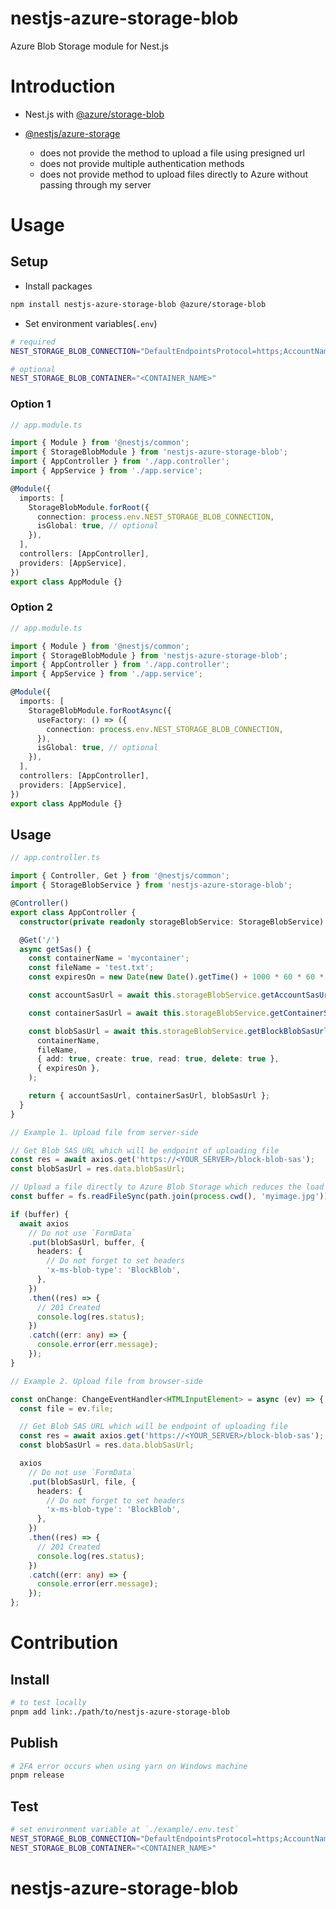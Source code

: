 # nestjs-azure-storage-blob

Azure Blob Storage module for Nest.js

# Introduction

- Nest.js with [@azure/storage-blob](https://www.npmjs.com/package/@azure/storage-blob)

- [@nestjs/azure-storage](https://www.npmjs.com/package/@nestjs/azure-storage)
  - does not provide the method to upload a file using presigned url
  - does not provide multiple authentication methods
  - does not provide method to upload files directly to Azure without passing through my server

# Usage

## Setup

- Install packages

```sh
npm install nestjs-azure-storage-blob @azure/storage-blob
```

- Set environment variables(`.env`)

```sh
# required
NEST_STORAGE_BLOB_CONNECTION="DefaultEndpointsProtocol=https;AccountName=<ACCOUNT_NAME>;AccountKey=<ACCOUNT_KEY>;EndpointSuffix=core.windows.net"

# optional
NEST_STORAGE_BLOB_CONTAINER="<CONTAINER_NAME>"
```

### Option 1

```ts
// app.module.ts

import { Module } from '@nestjs/common';
import { StorageBlobModule } from 'nestjs-azure-storage-blob';
import { AppController } from './app.controller';
import { AppService } from './app.service';

@Module({
  imports: [
    StorageBlobModule.forRoot({
      connection: process.env.NEST_STORAGE_BLOB_CONNECTION,
      isGlobal: true, // optional
    }),
  ],
  controllers: [AppController],
  providers: [AppService],
})
export class AppModule {}
```

### Option 2

```ts
// app.module.ts

import { Module } from '@nestjs/common';
import { StorageBlobModule } from 'nestjs-azure-storage-blob';
import { AppController } from './app.controller';
import { AppService } from './app.service';

@Module({
  imports: [
    StorageBlobModule.forRootAsync({
      useFactory: () => ({
        connection: process.env.NEST_STORAGE_BLOB_CONNECTION,
      }),
      isGlobal: true, // optional
    }),
  ],
  controllers: [AppController],
  providers: [AppService],
})
export class AppModule {}
```

## Usage

```ts
// app.controller.ts

import { Controller, Get } from '@nestjs/common';
import { StorageBlobService } from 'nestjs-azure-storage-blob';

@Controller()
export class AppController {
  constructor(private readonly storageBlobService: StorageBlobService) {}

  @Get('/')
  async getSas() {
    const containerName = 'mycontainer';
    const fileName = 'test.txt';
    const expiresOn = new Date(new Date().getTime() + 1000 * 60 * 60 * 24);

    const accountSasUrl = await this.storageBlobService.getAccountSasUrl();

    const containerSasUrl = await this.storageBlobService.getContainerSasUrl(containerName);

    const blobSasUrl = await this.storageBlobService.getBlockBlobSasUrl(
      containerName,
      fileName,
      { add: true, create: true, read: true, delete: true },
      { expiresOn },
    );

    return { accountSasUrl, containerSasUrl, blobSasUrl };
  }
}
```

```ts
// Example 1. Upload file from server-side

// Get Blob SAS URL which will be endpoint of uploading file
const res = await axios.get('https://<YOUR_SERVER>/block-blob-sas');
const blobSasUrl = res.data.blobSasUrl;

// Upload a file directly to Azure Blob Storage which reduces the load on the server
const buffer = fs.readFileSync(path.join(process.cwd(), 'myimage.jpg'));

if (buffer) {
  await axios
    // Do not use `FormData`
    .put(blobSasUrl, buffer, {
      headers: {
        // Do not forget to set headers
        'x-ms-blob-type': 'BlockBlob',
      },
    })
    .then((res) => {
      // 201 Created
      console.log(res.status);
    })
    .catch((err: any) => {
      console.error(err.message);
    });
}
```

```ts
// Example 2. Upload file from browser-side

const onChange: ChangeEventHandler<HTMLInputElement> = async (ev) => {
  const file = ev.file;

  // Get Blob SAS URL which will be endpoint of uploading file
  const res = await axios.get('https://<YOUR_SERVER>/block-blob-sas');
  const blobSasUrl = res.data.blobSasUrl;

  axios
    // Do not use `FormData`
    .put(blobSasUrl, file, {
      headers: {
        // Do not forget to set headers
        'x-ms-blob-type': 'BlockBlob',
      },
    })
    .then((res) => {
      // 201 Created
      console.log(res.status);
    })
    .catch((err: any) => {
      console.error(err.message);
    });
};
```

# Contribution

## Install

```sh
# to test locally
pnpm add link:./path/to/nestjs-azure-storage-blob
```

## Publish

```sh
# 2FA error occurs when using yarn on Windows machine
pnpm release
```

## Test

```sh
# set environment variable at `./example/.env.test`
NEST_STORAGE_BLOB_CONNECTION="DefaultEndpointsProtocol=https;AccountName=<ACCOUNT_NAME>;AccountKey=<ACCOUNT_KEY>;EndpointSuffix=core.windows.net"
NEST_STORAGE_BLOB_CONTAINER="<CONTAINER_NAME>"
```

# nestjs-azure-storage-blob
